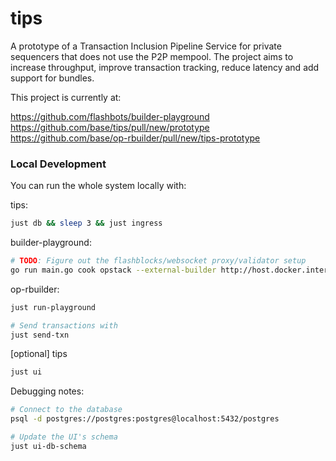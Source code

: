 # tips
A prototype of a Transaction Inclusion Pipeline Service for private sequencers that does not use the P2P mempool. The project
aims to increase throughput, improve transaction tracking, reduce latency and add support for bundles.

This project is currently at:

https://github.com/flashbots/builder-playground
https://github.com/base/tips/pull/new/prototype
https://github.com/base/op-rbuilder/pull/new/tips-prototype


### Local Development
You can run the whole system locally with:

tips:
```sh
just db && sleep 3 && just ingress
```

builder-playground:
```sh
# TODO: Figure out the flashblocks/websocket proxy/validator setup
go run main.go cook opstack --external-builder http://host.docker.internal:4444 --enable-latest-fork 0
```

op-rbuilder:
```sh
just run-playground

# Send transactions with
just send-txn
```

[optional]  tips
```sh
just ui
```

Debugging notes:
```sh
# Connect to the database
psql -d postgres://postgres:postgres@localhost:5432/postgres

# Update the UI's schema
just ui-db-schema
```